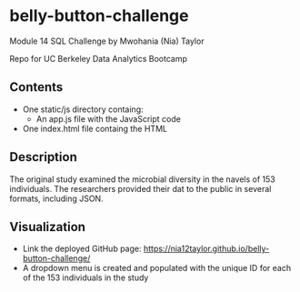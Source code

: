 # belly-button-challenge
Module 14 SQL Challenge by Mwohania (Nia) Taylor

Repo for UC Berkeley Data Analytics Bootcamp
## Contents
- One static/js directory containg:
  - An app.js file with the JavaScript code
- One index.html file containg the HTML
## Description
The original study examined the microbial diversity in the navels of 153 individuals. The researchers provided their dat to the public in several formats, including JSON.
## Visualization
- Link the deployed GitHub page: https://nia12taylor.github.io/belly-button-challenge/
- A dropdown menu is created and populated with the unique ID for each of the 153 individuals in the study
